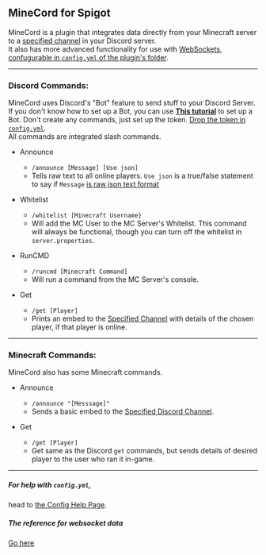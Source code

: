 ## MineCord for Spigot

MineCord is a plugin that integrates data directly from your Minecraft server to a [specified channel](https://github.com/SleepyHead707/MineCord/blob/main/ConfigHelp.md#channel) in your Discord server.  
It also has more advanced functionality for use with [WebSockets](https://www.wallarm.com/what/a-simple-explanation-of-what-a-websocket-is), [confugurable in `config.yml` of the plugin's folder](https://github.com/SleepyHead707/MineCord/blob/main/ConfigHelp.md#channel).

___

### Discord Commands:
MineCord uses Discord's "Bot" feature to send stuff to your Discord Server. If you don't know how to set up a Bot, you can use [**This tutorial**](https://www.youtube.com/watch?v=nW8c7vT6Hl4) to set up a Bot. Don't create any commands, just set up the token. [Drop the token in `config.yml`](https://github.com/SleepyHead707/MineCord/blob/main/ConfigHelp.md#channel).  
All commands are integrated slash commands.

- Announce
  - `/announce [Message] [Use json]`
  - Tells raw text to all online players. `Use json` is a true/false statement to say if `Message` [is raw json text format](https://minecraft.fandom.com/wiki/Raw_JSON_text_format)

- Whitelist
  - `/whitelist [Minecraft Username}`
  - Will add the MC User to the MC Server's Whitelist. This command will always be functional, though you can turn off the whitelist in `server.properties`.

- RunCMD
  - `/runcmd [Minecraft Command]`
  - Will run a command from the MC Server's console.

- Get
  - `/get [Player]`
  - Prints an embed to the [Specified Channel](https://github.com/SleepyHead707/MineCord/blob/main/ConfigHelp.md#channel) with details of the chosen player, if that player is online.

___

### Minecraft Commands:
MineCord also has some Minecraft commands.

- Announce
  - `/announce "[Messsage]"`
  - Sends a basic embed to the [Specified Discord Channel](https://github.com/SleepyHead707/MineCord/blob/main/ConfigHelp.md#channel).

- Get
  - `/get [Player]`
  - Get same as the Discord `get` commands, but sends details of desired player to the user who ran it in-game.

___

##### For help with `config.yml`,
head to [the Config Help Page](https://github.com/SleepyHead707/MineCord/blob/main/ConfigHelp.md).

##### The reference for websocket data
[Go here](https://github.com/SleepyHead707/MineCord/blob/main/Websocket.md)
